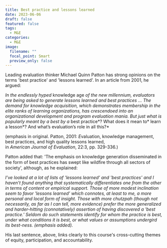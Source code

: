 ```yaml
---
title: Best practice and lessons learned
date: 2023-06-06
draft: false
featured: false
tags:
  - M&E
categories:
  - M&E
image:
  filename: ""
  focal_point: Smart
  preview_only: false
---
```

Leading evaluation thinker Michael Quinn Patton has strong opinions on the terms 'best practice' and 'lessons learned'. In an article from 2001, he argued:

*In the endlessly hyped* knowledge age *of the new millennium, evaluators are being asked to generate lessons learned and best practices ... The demand for knowledge acquisition, which demonstrates membership in the elite ranks of learning organizations, has crescendoed into an organizational development and program evaluation mania. But just what is popularly meant by a best by a* best practice*? What does it mean to* learn a lesson*? And what’s evaluation’s role in all this?*

(emphasis in original. Patton, 2001: *E*valuation, knowledge management, best practices, and high quality lessons learned,\
in *American Journal of Evaluation*, 22:3, pp. 329-336.)

Patton added that: 'The emphasis on knowledge generation disseminated in the form of best practices has swept like wildﬁre through all sectors of society', although, as he explained:

*I’ve looked at a lot of lists of 'lessons learned' and 'best practices' and I haven’t found anything that systematically differentiates one from the other in terms of content or empirical support. Those of more modest inclination seem to favor 'lessons learned' which connotes, at least to me, a more personal and local form of insight. Those with more chutzpah (though not necessarily, as far as I can tell, more evidence) prefer the more generalized and harder-hitting (connotatively) assertion of having discovered a 'best practice.' Seldom do such statements identify for whom the practice is best, under what conditions it is best, or what values or assumptions undergird its best-ness. (emphasis added).*

His last sentence, above, links clearly to this course's cross-cutting themes of equity, participation, and accountability.